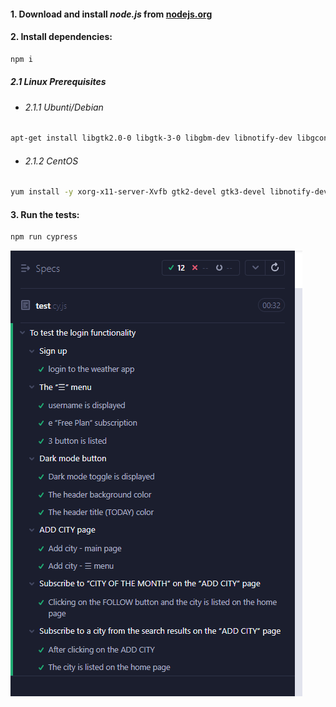 #### 1. Download and install _node.js_ from [nodejs.org](https://nodejs.org/en/download/)
#### 2. Install dependencies:
```sh
npm i
```
##### 2.1 Linux Prerequisites
 - ###### 2.1.1 Ubunti/Debian
```sh
apt-get install libgtk2.0-0 libgtk-3-0 libgbm-dev libnotify-dev libgconf-2-4 libnss3 libxss1 libasound2 libxtst6 xauth xvfb
```
 - ###### 2.1.2 CentOS
```sh
yum install -y xorg-x11-server-Xvfb gtk2-devel gtk3-devel libnotify-devel GConf2 nss libXScrnSaver alsa-lib
```
#### 3. Run the tests:
```sh
npm run cypress
```

![Alt text](image.png)